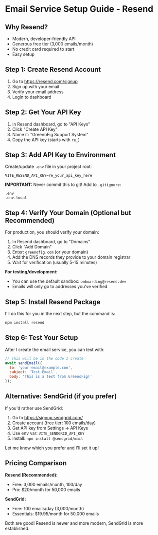 # Email Service Setup Guide - Resend

## Why Resend?
- Modern, developer-friendly API
- Generous free tier (3,000 emails/month)
- No credit card required to start
- Easy setup

## Step 1: Create Resend Account

1. Go to https://resend.com/signup
2. Sign up with your email
3. Verify your email address
4. Login to dashboard

## Step 2: Get Your API Key

1. In Resend dashboard, go to "API Keys"
2. Click "Create API Key"
3. Name it: "GreenoFig Support System"
4. Copy the API key (starts with `re_`)

## Step 3: Add API Key to Environment

Create/update `.env` file in your project root:

```env
VITE_RESEND_API_KEY=re_your_api_key_here
```

**IMPORTANT:** Never commit this to git! Add to `.gitignore`:
```
.env
.env.local
```

## Step 4: Verify Your Domain (Optional but Recommended)

For production, you should verify your domain:

1. In Resend dashboard, go to "Domains"
2. Click "Add Domain"
3. Enter: `greenofig.com` (or your domain)
4. Add the DNS records they provide to your domain registrar
5. Wait for verification (usually 5-15 minutes)

**For testing/development:**
- You can use the default sandbox: `onboarding@resend.dev`
- Emails will only go to addresses you've verified

## Step 5: Install Resend Package

I'll do this for you in the next step, but the command is:
```bash
npm install resend
```

## Step 6: Test Your Setup

After I create the email service, you can test with:
```javascript
// This will be in the code I create
await sendEmail({
  to: 'your-email@example.com',
  subject: 'Test Email',
  body: 'This is a test from GreenoFig!'
});
```

## Alternative: SendGrid (if you prefer)

If you'd rather use SendGrid:

1. Go to https://signup.sendgrid.com/
2. Create account (free tier: 100 emails/day)
3. Get API key from Settings → API Keys
4. Use env var: `VITE_SENDGRID_API_KEY`
5. Install: `npm install @sendgrid/mail`

Let me know which you prefer and I'll set it up!

## Pricing Comparison

**Resend (Recommended):**
- Free: 3,000 emails/month, 100/day
- Pro: $20/month for 50,000 emails

**SendGrid:**
- Free: 100 emails/day (3,000/month)
- Essentials: $19.95/month for 50,000 emails

Both are good! Resend is newer and more modern, SendGrid is more established.
